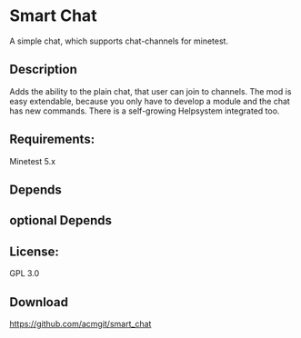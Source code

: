 # Smart Chat
A simple chat, which supports chat-channels for minetest.

## Description
Adds the ability to the plain chat, that user can join to channels.
The mod is easy extendable, because you only have to develop a module and
the chat has new commands.
There is a self-growing Helpsystem integrated too.

## Requirements:
Minetest 5.x

## Depends

## optional Depends

## License:
GPL 3.0

## Download
https://github.com/acmgit/smart_chat
